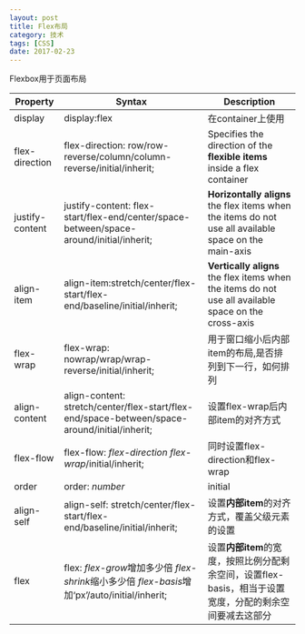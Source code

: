 ```yaml
---
layout: post
title: Flex布局
category: 技术
tags: [CSS]
date: 2017-02-23
---
```


Flexbox用于页面布局<!-- more -->

| Property             | Syntax            | Description |
| -------------------- | ----------------- | ----------- |
| display | display:flex | 在container上使用 |
| flex-direction | flex-direction: row/row-reverse/column/column-reverse/initial/inherit; | Specifies the direction of the **flexible items** inside a flex container |
| justify-content | justify-content: flex-start/flex-end/center/space-between/space-around/initial/inherit; | **Horizontally aligns** the flex items when the items do not use all available space on the main-axis |
| align-item | align-item:stretch/center/flex-start/flex-end/baseline/initial/inherit; | **Vertically aligns** the flex items when the items do not use all available space on the cross-axis |
| flex-wrap | flex-wrap: nowrap/wrap/wrap-reverse/initial/inherit; | 用于窗口缩小后内部item的布局,是否排列到下一行，如何排列 |
| align-content | align-content: stretch/center/flex-start/flex-end/space-between/space-around/initial/inherit; | 设置flex-wrap后内部item的对齐方式 |
| flex-flow | flex-flow: *flex-direction* *flex-wrap*/initial/inherit; | 同时设置flex-direction和flex-wrap |
| order | order: *number*|initial|inherit; | 设置**内部item**的顺序 |
| align-self | align-self: stretch/center/flex-start/flex-end/baseline/initial/inherit; | 设置**内部item**的对齐方式，覆盖父级元素的设置 |
| flex | flex: *flex-grow*增加多少倍 *flex-shrink*缩小多少倍 *flex-basis*增加‘px’/auto/initial/inherit; | 设置**内部item**的宽度，按照比例分配剩余空间，设置flex-basis，相当于设置宽度，分配的剩余空间要减去这部分 |